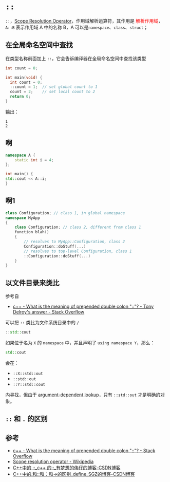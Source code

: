 # `::`

`::`，[Scope Resolution Operator](https://en.wikipedia.org/wiki/Scope_resolution_operator)，作用域解析运算符，其作用是 <span style="color:red;">解析作用域</span>，`A::B` 表示作用域 A 中的名称 B，A 可以是`namespace`、`class`、`struct`；

## 在全局命名空间中查找

在类型名称前面加上 `::`，它会告诉编译器在全局命名空间中查找该类型

```cpp
int count = 0;

int main(void) {
  int count = 0;
  ::count = 1;  // set global count to 1
  count = 2;    // set local count to 2
  return 0;
}
```

输出：

```
1
2
```

## 啊

```cpp
namespace A {
    static int i = 4;
};

int main() {
std::cout << A::i;
}
```

## 啊1

```cpp
class Configuration; // class 1, in global namespace
namespace MyApp
{
    class Configuration; // class 2, different from class 1
    function blah()
    {
        // resolves to MyApp::Configuration, class 2
        Configuration::doStuff(...) 
        // resolves to top-level Configuration, class 1
        ::Configuration::doStuff(...)
    }
}
```

## 以文件目录来类比

参考自

* [c++ - What is the meaning of prepended double colon "::"? - Tony Delroy's answer - Stack Overflow](https://stackoverflow.com/a/4269232/20834092)

可以把 `::` 类比为文件系统目录中的 `/`

```cpp
::std::cout
```

如果位于名为 `X` 的 `namespace` 中，并且声明了 `using namespace Y`，那么：

```cpp
std::cout
```

会在：

* `::X::std::out`
* `::std::out`
* `::Y::std::cout`

内寻找，但由于 [argument-dependent lookup](https://en.cppreference.com/w/cpp/language/adl)，只有 `::std::out` 才是明确的对象。

## `::` 和 `.` 的区别

## 参考

* [c++ - What is the meaning of prepended double colon "::"? - Stack Overflow](https://stackoverflow.com/questions/4269034/what-is-the-meaning-of-prepended-double-colon)
* [Scope resolution operator - Wikipedia](https://en.wikipedia.org/wiki/Scope_resolution_operator)
* [C++中的 ::_c++ 的::_有梦想的伟仔的博客-CSDN博客](https://blog.csdn.net/qq1623803207/article/details/89398435)
* [C++中的.和::和：和->的区别_define_SGZ的博客-CSDN博客](https://blog.csdn.net/s15868887695/article/details/56834685)
